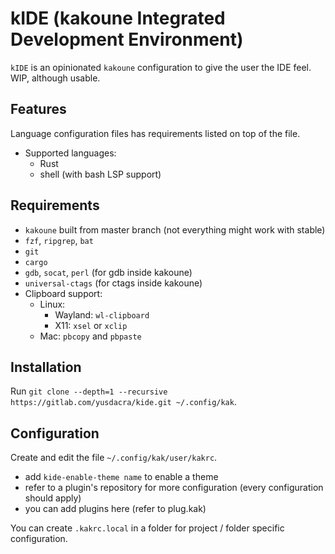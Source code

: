 # kIDE (**k**akoune **I**ntegrated **D**evelopment **E**nvironment)
`kIDE` is an opinionated `kakoune` configuration to give the user the IDE feel.
WIP, although usable.

## Features
Language configuration files has requirements listed on top of the file.
- Supported languages:
    - Rust
    - shell (with bash LSP support)

## Requirements
- `kakoune` built from master branch (not everything might work with stable)
- `fzf`, `ripgrep`, `bat`
- `git`
- `cargo`
- `gdb`, `socat`, `perl` (for gdb inside kakoune)
- `universal-ctags` (for ctags inside kakoune)
- Clipboard support:
    - Linux:
        - Wayland: `wl-clipboard`
        - X11: `xsel` or `xclip`
    - Mac: `pbcopy` and `pbpaste`

## Installation
Run `git clone --depth=1 --recursive https://gitlab.com/yusdacra/kide.git ~/.config/kak`.

## Configuration
Create and edit the file `~/.config/kak/user/kakrc`.
- add `kide-enable-theme name` to enable a theme
- refer to a plugin's repository for more configuration (every configuration should apply)
- you can add plugins here (refer to plug.kak)

You can create `.kakrc.local` in a folder for project / folder specific configuration.
